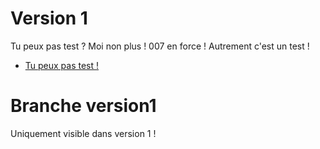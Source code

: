 Version 1
=========
Tu peux pas test ? Moi non plus ! 007 en force !
Autrement c'est un test !

- [Tu peux pas test !](http://aruileen.com)

Branche version1
================
Uniquement visible dans version 1 !